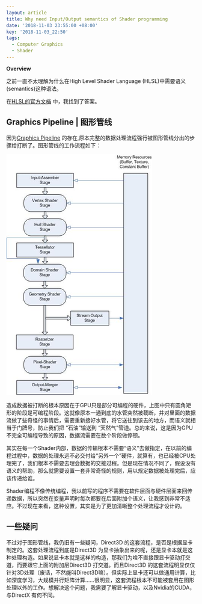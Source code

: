 ```yaml
---
layout: article
title: Why need Input/Output semantics of Shader programming
date: '2018-11-03 23:55:00 +08:00'
key: '2018-11-03_22:50'
tags:
  - Computer Graphics
  - Shader
---
```


**Overview**

之前一直不太理解为什么在High Level Shader Language (HLSL)中需要语义(semantics)这种语法。

在[HLSL的官方文档][1] 中，我找到了答案。

<!--more-->

## Graphics Pipeline | 图形管线

因为[Graphics Pipeline][1] 的存在,原本完整的数据处理流程强行被图形管线分出的步骤给打断了。图形管线的工作流程如下：

![Graphics Pipeline](/images/2018/11/graphics-pipeline.png)

造成数据被打断的根本原因在于GPU只是部分可编程的硬件，上图中只有圆角矩形的阶段是可编程阶段。这就像原本一通到底的水管突然被截断，并对里面的数据流做了些奇怪的事情后，需要重新接好水管，将它送往到该去的地方，而语义就相当于门牌号，防止我们把 “石油”输送到 “天然气”管道。总的来说，这是因为GPU不完全可编程导致的原因，数据流需要在数个阶段做停顿。

其实在每一个Shader内部，数据的传输根本不需要“语义”去做指定，在以前的编程过程中，数据的处理永远不必交付给“另外一个”硬件，就算有，也已经被CPU处理完了，我们根本不需要去理会数据的交接过程。但是现在情况不同了，假设没有语义的帮助，那么就需要设置一套非常奇怪的规则，用以规定数据被处理完后，应该传递给谁。

Shader编程不像传统编程，我以前写的程序不需要在软件层面与硬件层面来回传递数据，所以突然在变量声明时每次都要在后面附加个语义，让我感到非常不适应。不过现在来看，这种设置，其实是为了更加清晰整个处理流程才设计的。

## 一些疑问

不过对于图形管线，我仍旧有一些疑问，Direct3D 的这套流程，是否是根据显卡制定的。这套处理流程到底是Direct3D 为显卡抽象出来的呢，还是显卡本就是这种处理构造。如果说显卡本就是这样的构造，那我们为啥不直接跟显卡驱动打交道，而要跟它上面的附加层Direct3D 打交道。而且Direct3D 的这套流程明显仅仅针对3D处理（废话，不然能叫Direct3D嘛）。但实际上显卡还可以做通用计算，比如深度学习，大规模并行矩阵计算……很明显，这套流程根本不可能被套用在图形处理以外的工作。想解决这个问题，我需要了解显卡驱动，以及Nvidia的CUDA，与DirectX 有何不同。

[1]: https://docs.microsoft.com/zh-cn/windows/desktop/direct3dhlsl/dx-graphics-hlsl-writing-shaders-9#pixel-shader-basics
[2]: https://docs.microsoft.com/zh-cn/windows/desktop/direct3d11/overviews-direct3d-11-graphics-pipeline
